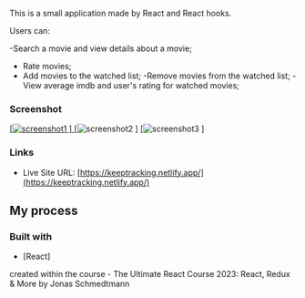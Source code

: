 This is a small application made by React and React hooks.

Users can:

-Search a movie and view details about a movie;

- Rate movies;
- Add movies to the watched list;
  -Remove movies from the watched list;
  -View average imdb and user's rating for watched movies;

### Screenshot

[[![screenshot1](https://github.com/nanatotibadze/worldwise/assets/106735126/790acf6b-0bed-4be2-8a06-10351864c3b3)
]
]()
[![screenshot2](https://github.com/nanatotibadze/worldwise/assets/106735126/3be10dd3-6a3f-4279-a0a3-246212352e0b)
]
[![screenshot3](https://github.com/nanatotibadze/worldwise/assets/106735126/6695c6e7-1658-4e49-8a1e-4b46f82b019b)
]

### Links

- Live Site URL: [https://keeptracking.netlify.app/](https://keeptracking.netlify.app/)

## My process

### Built with

- [React]

created within the course - The Ultimate React Course 2023: React, Redux & More by Jonas Schmedtmann
